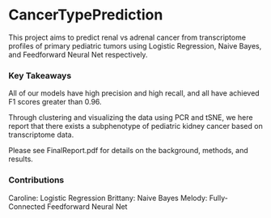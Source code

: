 # CancerTypePrediction
This project aims to predict renal vs adrenal cancer from transcriptome profiles of primary pediatric tumors using Logistic Regression, Naive Bayes, and Feedforward Neural Net respectively.
### Key Takeaways
All of our models have high precision and high recall, and all have achieved F1 scores greater than 0.96.

Through clustering and visualizing the data using PCR and tSNE, we here report that there exists a subphenotype of pediatric kidney cancer based on transcriptome data.

Please see FinalReport.pdf for details on the background, methods, and results.
### Contributions
Caroline: Logistic Regression
Brittany: Naive Bayes
Melody: Fully-Connected Feedforward Neural Net
